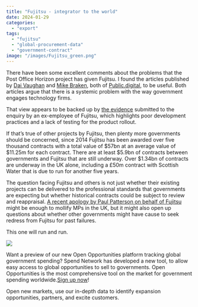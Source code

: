 ```yaml
---
title: "Fujitsu - integrator to the world"
date: 2024-01-29
categories: 
  - "export"
tags: 
  - "fujitsu"
  - "global-procurement-data"
  - "government-contract"
image: "/images/Fujitsu_green.png"
---
```


There have been some excellent comments about the problems that the Post Office Horizon project has given Fujitsu. I found the articles published by [Dai Vaughan](https://dafyddvaughan.uk/blog/2024/horizon-it-scandal-repeating-patterns/) and [Mike Braken](https://public.digital/2024/01/12/avoiding-another-horizon), both of [Public.digital](http://Public.digital), to be useful. Both articles argue that there is a systemic problem with the way government engages technology firms.

That view appears to be backed up by [the evidence](https://www.notion.so/19c5dbae115344db8bf5869107786bdd?pvs=21) submitted to the enquiry by an ex-employee of Fujitsu, which highlights poor development practices and a lack of testing for the product rollout.

If that’s true of other projects by Fujitsu, then plenty more governments should be concerned, since 2014 Fujitsu has been awarded over five thousand contracts with a total value of $57bn at an average value of $11.25m for each contract. There are at least $5.9bn of contracts between governments and Fujitsu that are still underway. Over $1.34bn of contracts are underway in the UK alone, including a £50m contract with Scottish Water that is due to run for another five years.

The question facing Fujitsu and others is not just whether their existing projects can be delivered to the professional standards that governments are expecting but whether historical contracts could be subject to review and reappraisal. [A recent apology by Paul Patterson on behalf of Fujitsu](https://www.bbc.co.uk/news/business-67993493) might be enough to mollify MPs in the UK, but it might also open up questions about whether other governments might have cause to seek redress from Fujitsu for past failures.

This one will run and run.

![](/images/giphy.gif)

Want a preview of our new Open Opportunities platform tracking global government spending? Spend Network has developed a new tool, to allow easy access to global opportunities to sell to governments. Open Opportunities is the most comprehensive tool on the market for government spending worldwide.[Sign up now](https://www.openopportunities.co/early-access/)!

Open new markets, use our in-depth data to identify expansion opportunities, partners, and excite customers.
